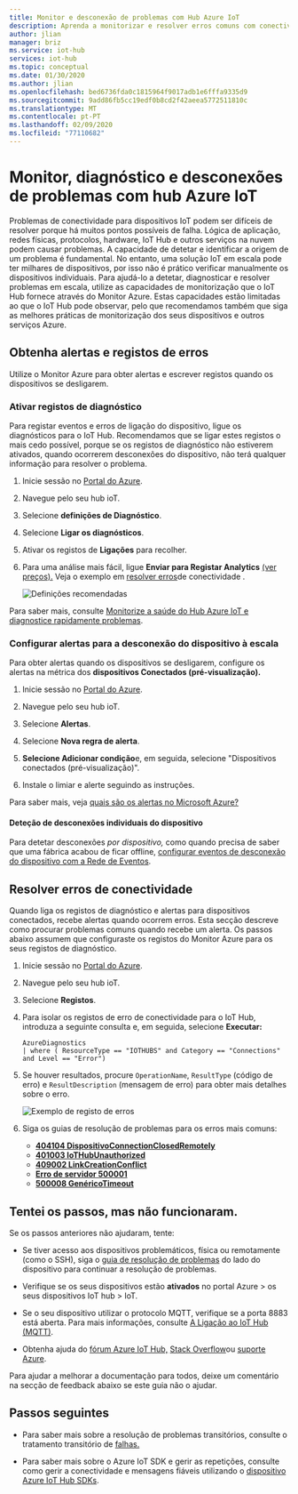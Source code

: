 ```yaml
---
title: Monitor e desconexão de problemas com Hub Azure IoT
description: Aprenda a monitorizar e resolver erros comuns com conectividade do dispositivo para o Hub Azure IoT
author: jlian
manager: briz
ms.service: iot-hub
services: iot-hub
ms.topic: conceptual
ms.date: 01/30/2020
ms.author: jlian
ms.openlocfilehash: bed6736fda0c1815964f9017adb1e6fffa9335d9
ms.sourcegitcommit: 9add86fb5cc19edf0b8cd2f42aeea5772511810c
ms.translationtype: MT
ms.contentlocale: pt-PT
ms.lasthandoff: 02/09/2020
ms.locfileid: "77110682"
---
```

# <a name="monitor-diagnose-and-troubleshoot-disconnects-with-azure-iot-hub"></a>Monitor, diagnóstico e desconexões de problemas com hub Azure IoT

Problemas de conectividade para dispositivos IoT podem ser difíceis de resolver porque há muitos pontos possíveis de falha. Lógica de aplicação, redes físicas, protocolos, hardware, IoT Hub e outros serviços na nuvem podem causar problemas. A capacidade de detetar e identificar a origem de um problema é fundamental. No entanto, uma solução IoT em escala pode ter milhares de dispositivos, por isso não é prático verificar manualmente os dispositivos individuais. Para ajudá-lo a detetar, diagnosticar e resolver problemas em escala, utilize as capacidades de monitorização que o IoT Hub fornece através do Monitor Azure. Estas capacidades estão limitadas ao que o IoT Hub pode observar, pelo que recomendamos também que siga as melhores práticas de monitorização dos seus dispositivos e outros serviços Azure.

## <a name="get-alerts-and-error-logs"></a>Obtenha alertas e registos de erros

Utilize o Monitor Azure para obter alertas e escrever registos quando os dispositivos se desligarem.

### <a name="turn-on-diagnostic-logs"></a>Ativar registos de diagnóstico

Para registar eventos e erros de ligação do dispositivo, ligue os diagnósticos para o IoT Hub. Recomendamos que se ligar estes registos o mais cedo possível, porque se os registos de diagnóstico não estiverem ativados, quando ocorrerem desconexões do dispositivo, não terá qualquer informação para resolver o problema.

1. Inicie sessão no [Portal do Azure](https://portal.azure.com).

2. Navegue pelo seu hub ioT.

3. Selecione **definições de Diagnóstico**.

4. Selecione **Ligar os diagnósticos**.

5. Ativar os registos de **Ligações** para recolher.

6. Para uma análise mais fácil, ligue **Enviar para Registar Analytics** [(ver preços).](https://azure.microsoft.com/pricing/details/log-analytics/) Veja o exemplo em [resolver erros](#resolve-connectivity-errors)de conectividade .

   ![Definições recomendadas](./media/iot-hub-troubleshoot-connectivity/diagnostic-settings-recommendation.png)

Para saber mais, consulte [Monitorize a saúde do Hub Azure IoT e diagnostice rapidamente problemas](iot-hub-monitor-resource-health.md).

### <a name="set-up-alerts-for-device-disconnect-at-scale"></a>Configurar alertas para a desconexão do dispositivo à escala

Para obter alertas quando os dispositivos se desligarem, configure os alertas na métrica dos **dispositivos Conectados (pré-visualização).**

1. Inicie sessão no [Portal do Azure](https://portal.azure.com).

2. Navegue pelo seu hub ioT.

3. Selecione **Alertas**.

4. Selecione **Nova regra de alerta**.

5. **Selecione Adicionar condição**e, em seguida, selecione "Dispositivos conectados (pré-visualização)".

6. Instale o limiar e alerte seguindo as instruções.

Para saber mais, veja [quais são os alertas no Microsoft Azure?](../azure-monitor/platform/alerts-overview.md)

#### <a name="detecting-individual-device-disconnects"></a>Deteção de desconexões individuais do dispositivo

Para detetar desconexões *por dispositivo,* como quando precisa de saber que uma fábrica acabou de ficar offline, [configurar eventos de desconexão do dispositivo com a Rede de Eventos](iot-hub-event-grid.md).

## <a name="resolve-connectivity-errors"></a>Resolver erros de conectividade

Quando liga os registos de diagnóstico e alertas para dispositivos conectados, recebe alertas quando ocorrem erros. Esta secção descreve como procurar problemas comuns quando recebe um alerta. Os passos abaixo assumem que configuraste os registos do Monitor Azure para os seus registos de diagnóstico.

1. Inicie sessão no [Portal do Azure](https://portal.azure.com).

1. Navegue pelo seu hub ioT.

1. Selecione **Registos**.

1. Para isolar os registos de erro de conectividade para o IoT Hub, introduza a seguinte consulta e, em seguida, selecione **Executar:**

    ```kusto
    AzureDiagnostics
    | where ( ResourceType == "IOTHUBS" and Category == "Connections" and Level == "Error")
    ```

1. Se houver resultados, procure `OperationName`, `ResultType` (código de erro) e `ResultDescription` (mensagem de erro) para obter mais detalhes sobre o erro.

   ![Exemplo de registo de erros](./media/iot-hub-troubleshoot-connectivity/diag-logs.png)

1. Siga os guias de resolução de problemas para os erros mais comuns:

    - **[404104 DispositivoConnectionClosedRemotely](iot-hub-troubleshoot-error-404104-deviceconnectionclosedremotely.md)**
    - **[401003 IoTHubUnauthorized](iot-hub-troubleshoot-error-401003-iothubunauthorized.md)**
    - **[409002 LinkCreationConflict](iot-hub-troubleshoot-error-409002-linkcreationconflict.md)**
    - **[Erro de servidor 500001](iot-hub-troubleshoot-error-500xxx-internal-errors.md)**
    - **[500008 GenéricoTimeout](iot-hub-troubleshoot-error-500xxx-internal-errors.md)**

## <a name="i-tried-the-steps-but-they-didnt-work"></a>Tentei os passos, mas não funcionaram.

Se os passos anteriores não ajudaram, tente:

* Se tiver acesso aos dispositivos problemáticos, física ou remotamente (como o SSH), siga o [guia de resolução de problemas](https://github.com/Azure/azure-iot-sdk-node/wiki/Troubleshooting-Guide-Devices) do lado do dispositivo para continuar a resolução de problemas.

* Verifique se os seus dispositivos estão **ativados** no portal Azure > os seus dispositivos IoT hub > IoT.

* Se o seu dispositivo utilizar o protocolo MQTT, verifique se a porta 8883 está aberta. Para mais informações, consulte [A Ligação ao IoT Hub (MQTT)](iot-hub-mqtt-support.md#connecting-to-iot-hub).

* Obtenha ajuda do [fórum Azure IoT Hub,](https://social.msdn.microsoft.com/Forums/azure/home?forum=azureiothub) [Stack Overflow](https://stackoverflow.com/questions/tagged/azure-iot-hub)ou [suporte Azure](https://azure.microsoft.com/support/options/).

Para ajudar a melhorar a documentação para todos, deixe um comentário na secção de feedback abaixo se este guia não o ajudar.

## <a name="next-steps"></a>Passos seguintes

* Para saber mais sobre a resolução de problemas transitórios, consulte o tratamento transitório de [falhas.](/azure/architecture/best-practices/transient-faults)

* Para saber mais sobre o Azure IoT SDK e gerir as repetições, consulte como gerir a conectividade e mensagens fiáveis utilizando o [dispositivo Azure IoT Hub SDKs](iot-hub-reliability-features-in-sdks.md#connection-and-retry).
